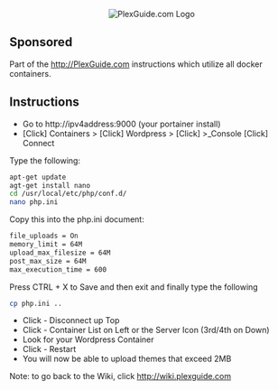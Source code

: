 <p align="center">
  <img src="https://github.com/Admin9705/PlexGuide.com-The-Awesome-Plex-Server/blob/Version-4/scripts/plexguide.PNG" alt="PlexGuide.com Logo"/>
</p>

## Sponsored

Part of the http://PlexGuide.com instructions which utilize all docker containers.

## Instructions

- Go to http://ipv4address:9000 (your portainer install)
- [Click] Containers > [Click] Wordpress > [Click] >_Console [Click] Connect

Type the following:

```sh
apt-get update
agt-get install nano
cd /usr/local/etc/php/conf.d/
nano php.ini
```

Copy this into the php.ini document:

```sh
file_uploads = On
memory_limit = 64M
upload_max_filesize = 64M
post_max_size = 64M
max_execution_time = 600
```

Press CTRL + X to Save and then exit and finally type the following

```sh
cp php.ini ..
```

- Click - Disconnect up Top
- Click - Container List on Left or the Server Icon (3rd/4th on Down)
- Look for your Wordpress Container
- Click - Restart
- You will now be able to upload themes that exceed 2MB

Note: to go back to the Wiki, click http://wiki.plexguide.com
